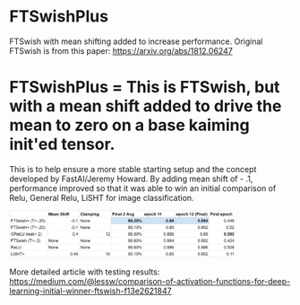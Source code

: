 # FTSwishPlus
FTSwish with mean shifting added to increase performance.  Original FTSwish is from this paper:
https://arxiv.org/abs/1812.06247



# FTSwishPlus = This is FTSwish, but with a mean shift added to drive the mean to zero on a base kaiming init'ed tensor.  

This is to help ensure a more stable starting setup and the concept developed by FastAI/Jeremy Howard.
By adding mean shift of - .1, performance improved so that it was able to win an initial comparison of Relu, General Relu, LiSHT for image classification.

<img src='images/final-results2-imagenette-res18.jpg' width=80% height=80% />

More detailed article with testing results:  https://medium.com/@lessw/comparison-of-activation-functions-for-deep-learning-initial-winner-ftswish-f13e2621847
